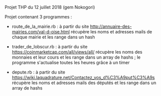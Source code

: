 Projet THP du 12 juillet 2018 (gem Nokogori) 

Projet contenant 3 programmes : 

- route_de_la_mairie.rb : à partir du site http://annuaire-des-mairies.com/val-d-oise.html récupère les noms et adresses mails de chaque mairie et les range dans un hash 

- trader_de_lobscur.rb : à partir du site https://coinmarketcap.com/all/views/all/ récupère les noms des monnaies et leur cours et les range dans un array de hashs ; le programme s'actualise toutes les heures grâce à un timer

- depute.rb : à partir du site https://wiki.laquadrature.net/Contactez_vos_d%C3%A9put%C3%A9s récupère les noms et adresses mails des députés et les range dans un array de hashs 


